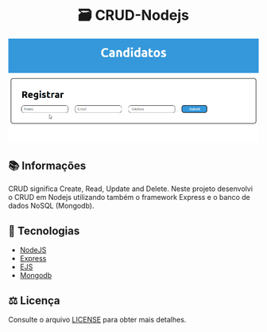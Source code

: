 <h1 align="center">🗃 CRUD-Nodejs</h1>
<p align="center">
  <img src="/assets/Candidatos.gif">
</p>

## :books: Informações
CRUD significa Create, Read, Update and Delete. Neste projeto desenvolvi o CRUD em Nodejs utilizando também o framework Express e o banco de dados NoSQL (Mongodb).

## :pushpin: Tecnologias
<ul>
  <li><a href="https://developer.mozilla.org/pt-BR/docs/Learn/Server-side/Express_Nodejs/Introduction">NodeJS</a></li>
  <li><a href="https://developer.mozilla.org/pt-BR/docs/Learn/Server-side/Express_Nodejs/Introduction">Express</a></li>
  <li><a href="https://ejs.co/">EJS</a></li>
  <li><a href="https://www.mongodb.com/pt-br/what-is-mongodb">Mongodb</a></li>
</ul>

## :balance_scale: Licença
Consulte o arquivo <a href="https://github.com/Felipe-Cll/crud-nodejs/blob/master/LICENS" target="_blank">LICENSE</a> para obter mais detalhes.

